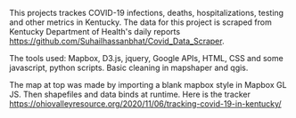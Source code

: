This projects trackes COVID-19 infections, deaths, hospitalizations, testing and other metrics in Kentucky. The data for this project is scraped from Kentucky Department of Health's daily reports https://github.com/Suhailhassanbhat/Covid_Data_Scraper. 

The tools used: Mapbox, D3.js, jquery, Google APIs, HTML, CSS and some javascript, python scripts. Basic cleaning in mapshaper and qgis.

The map at top was made by importing a blank mapbox style in Mapbox GL JS. Then shapefiles and data binds at runtime. 
Here is the tracker https://ohiovalleyresource.org/2020/11/06/tracking-covid-19-in-kentucky/
